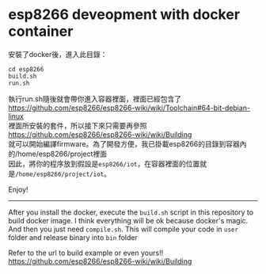 # esp8266 deveopment with docker container
安裝了docker後，進入此目錄：
```
cd esp8266
build.sh
run.sh
```
執行run.sh隨後就會帶你進入容器裡面，裡面已經包含了<br/>
https://github.com/esp8266/esp8266-wiki/wiki/Toolchain#64-bit-debian-linux<br/>
裡面所安裝的套件，所以接下來只需要再參照<br/>
https://github.com/esp8266/esp8266-wiki/wiki/Building<br/>
就可以開始編譯firmware。為了開發方便，我已掛載esp8266的目錄到容器內的/home/esp8266/project裡面<br/>
因此，將你的程序放到假設是`esp8266/iot`，在容器裡面的位置就是`/home/esp8266/project/iot`。<br/>

Enjoy!

--------------------------

After you install the docker, execute the `build.sh` script in this repository to build docker image.
I think everything will be ok because docker's magic.
And then you just need `compile.sh`. This will compile your code in `user` folder and release binary  into `bin` folder

Refer to the url to build example or even yours!!
https://github.com/esp8266/esp8266-wiki/wiki/Building

